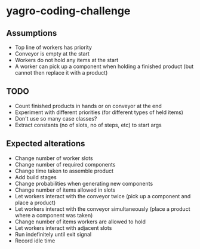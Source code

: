 # yagro-coding-challenge

## Assumptions

- Top line of workers has priority
- Conveyor is empty at the start
- Workers do not hold any items at the start
- A worker can pick up a component when holding a finished product (but cannot then replace it with a product)

## TODO

- Count finished products in hands or on conveyor at the end
- Experiment with different priorities (for different types of held items)
- Don't use so many case classes?
- Extract constants (no of slots, no of steps, etc) to start args

## Expected alterations

- Change number of worker slots
- Change number of required components
- Change time taken to assemble product
- Add build stages
- Change probabilities when generating new components
- Change number of items allowed in slots
- Let workers interact with the conveyor twice (pick up a component and place a product)
- Let workers interact with the conveyor simultaneously (place a product where a component was taken)
- Change number of items workers are allowed to hold
- Let workers interact with adjacent slots
- Run indefinitely until exit signal
- Record idle time